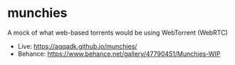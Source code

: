 # munchies
A mock of what web-based torrents would be using WebTorrent (WebRTC)
* Live: https://aqqadk.github.io/munchies/
* Behance: https://www.behance.net/gallery/47790451/Munchies-WIP

